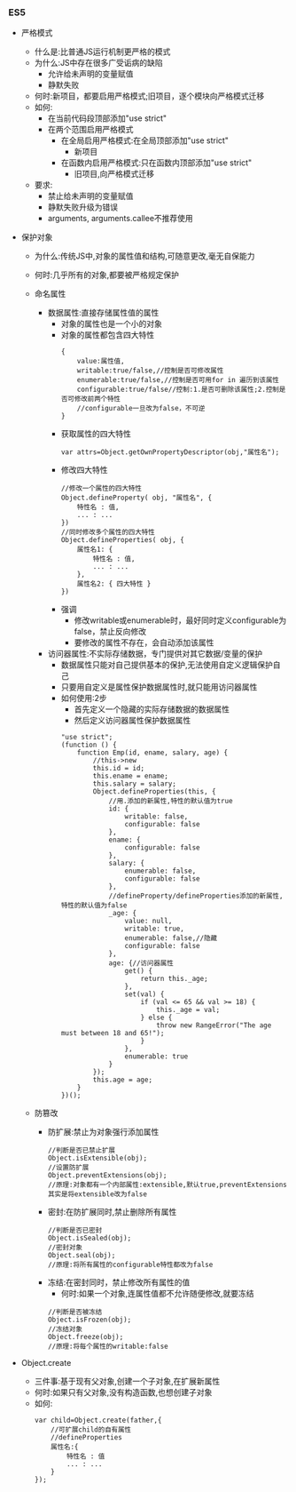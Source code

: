 ### ES5
- 严格模式
    - 什么是:比普通JS运行机制更严格的模式
    - 为什么:JS中存在很多广受诟病的缺陷
        - 允许给未声明的变量赋值
        - 静默失败
    - 何时:新项目，都要启用严格模式;旧项目，逐个模块向严格模式迁移
    - 如何:
        - 在当前代码段顶部添加"use strict"
        - 在两个范围启用严格模式
            - 在全局启用严格模式:在全局顶部添加"use strict"
                - 新项目
            - 在函数内启用严格模式:只在函数内顶部添加"use strict"
                - 旧项目,向严格模式迁移
    - 要求:
        - 禁止给未声明的变量赋值
        - 静默失败升级为错误
        - arguments, arguments.callee不推荐使用

- 保护对象
    - 为什么:传统JS中,对象的属性值和结构,可随意更改,毫无自保能力
    - 何时:几乎所有的对象,都要被严格规定保护
    - 命名属性
        - 数据属性:直接存储属性值的属性
            - 对象的属性也是一个小的对象
            - 对象的属性都包含四大特性
                `````````
                {
                    value:属性值,
                    writable:true/false,//控制是否可修改属性
                    enumerable:true/false,//控制是否可用for in 遍历到该属性
                    configurable:true/false//控制:1.是否可删除该属性;2.控制是否可修改前两个特性
                    //configurable一旦改为false，不可逆
                }
                `````````
            - 获取属性的四大特性
                ````````````
                var attrs=Object.getOwnPropertyDescriptor(obj,"属性名");
                ````````````
            - 修改四大特性
                `````````````
                //修改一个属性的四大特性
                Object.defineProperty( obj, "属性名", {
                    特性名 : 值,
                    ... : ...
                })
                //同时修改多个属性的四大特性
                Object.defineProperties( obj, {
                    属性名1: {
                        特性名 : 值,
                        ... : ...
                    },
                    属性名2: { 四大特性 }
                })
                `````````````
            - 强调
                - 修改writable或enumerable时，最好同时定义configurable为false，禁止反向修改
                - 要修改的属性不存在，会自动添加该属性
        - 访问器属性:不实际存储数据，专门提供对其它数据/变量的保护
            - 数据属性只能对自己提供基本的保护,无法使用自定义逻辑保护自己
            - 只要用自定义是属性保护数据属性时,就只能用访问器属性
            - 如何使用:2步
                - 首先定义一个隐藏的实际存储数据的数据属性
                - 然后定义访问器属性保护数据属性
                ``````````
                "use strict";
                (function () {
                    function Emp(id, ename, salary, age) {
                        //this->new
                        this.id = id;
                        this.ename = ename;
                        this.salary = salary;
                        Object.defineProperties(this, {
                            //用.添加的新属性,特性的默认值为true
                            id: {
                                writable: false,
                                configurable: false
                            },
                            ename: {
                                configurable: false
                            },
                            salary: {
                                enumerable: false,
                                configurable: false
                            },
                            //defineProperty/defineProperties添加的新属性,特性的默认值为false
                            _age: {
                                value: null,
                                writable: true,
                                enumerable: false,//隐藏
                                configurable: false
                            },
                            age: {//访问器属性
                                get() {
                                    return this._age;
                                },
                                set(val) {
                                    if (val <= 65 && val >= 18) {
                                        this._age = val;
                                    } else {
                                        throw new RangeError("The age must between 18 and 65!");
                                    }
                                },
                                enumerable: true
                            }
                        });
                        this.age = age;
                    }
                })();
                ``````````

    - 防篡改
        - 防扩展:禁止为对象强行添加属性
            `````````
            //判断是否已禁止扩展
            Object.isExtensible(obj);
            //设置防扩展
            Object.preventExtensions(obj);
            //原理:对象都有一个内部属性:extensible,默认true,preventExtensions其实是将extensible改为false
            `````````
        - 密封:在防扩展同时,禁止删除所有属性
            ````````
            //判断是否已密封
            Object.isSealed(obj);
            //密封对象
            Object.seal(obj);
            //原理:将所有属性的configurable特性都改为false
            ````````
        - 冻结:在密封同时，禁止修改所有属性的值
            - 何时:如果一个对象,连属性值都不允许随便修改,就要冻结
            ````````
            //判断是否被冻结
            Object.isFrozen(obj);
            //冻结对象
            Object.freeze(obj);
            //原理:将每个属性的writable:false
            ````````
- Object.create
    - 三件事:基于现有父对象,创建一个子对象,在扩展新属性
    - 何时:如果只有父对象,没有构造函数,也想创建子对象
    - 如何:
        ````````
        var child=Object.create(father,{
            //可扩展child的自有属性
            //defineProperties
            属性名:{
                特性名 : 值
                ... : ...
            }
        });
        ````````